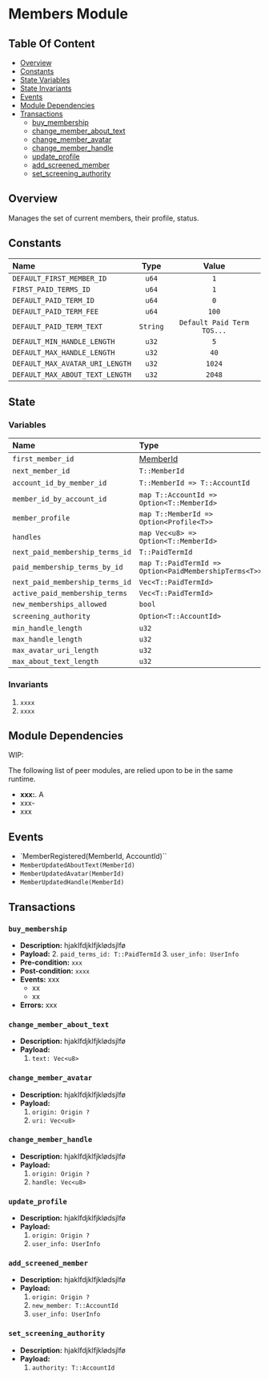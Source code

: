 
# Members Module

## Table Of Content

- [Overview](#overview)
- [Constants](#constants)
- [State Variables](#state-variables)
- [State Invariants](#state-invariants)
- [Events](#events)
- [Module Dependencies](#module-dependencies)
- [Transactions](#transactions)
  - [buy_membership](#buy_membership)
  - [change_member_about_text](#change_member_about_text)
  - [change_member_avatar](#change_member_avatar)
  - [change_member_handle](#change_member_handle)
  - [update_profile](#update_profile)
  - [add_screened_member](#add_screened_member)
  - [set_screening_authority](#set_screening_authority)

## Overview

Manages the set of current members, their profile, status.

## Constants

| Name                                  | Type                 | Value                             |
| :------------------------------------ |:--------------------:| :--------------------------------:|
| `DEFAULT_FIRST_MEMBER_ID`             | `u64`                | `1`                               |
| `FIRST_PAID_TERMS_ID`                 | `u64`                | `1`                               |
| `DEFAULT_PAID_TERM_ID`                | `u64`                | `0`                               |
| `DEFAULT_PAID_TERM_FEE`               | `u64`                | `100`                             |
| `DEFAULT_PAID_TERM_TEXT`              | `String`             | `Default Paid Term TOS...`        |
| `DEFAULT_MIN_HANDLE_LENGTH`           | `u32`                | `5`                               |
| `DEFAULT_MAX_HANDLE_LENGTH`           | `u32`                | `40`                              |
| `DEFAULT_MAX_AVATAR_URI_LENGTH`       | `u32`                | `1024`                            |
| `DEFAULT_MAX_ABOUT_TEXT_LENGTH`       | `u32`                | `2048`                            |

## State

### Variables

| Name                                | Type                                                    | Genesis                    | Default                             |
| :---------------------------------- |:------------------------------------------------------- |:--------------------------:|:-----------------------------------:|
| `first_member_id`                   | [MemberId](README.md#type-MemberId)                                           | `Yes`                      | `DEFAULT_FIRST_MEMBER_ID` |
| `next_member_id`                    | `T::MemberId`                                           | `No`                       | `DEFAULT_FIRST_MEMBER_ID`  |
| `account_id_by_member_id`           | `T::MemberId => T::AccountId`                           | `No`                       | - |
| `member_id_by_account_id`           | `map T::AccountId => Option<T::MemberId>`               | `No`                       | - |
| `member_profile`                    | `map T::MemberId => Option<Profile<T>>`                 | `No`                       | - |
| `handles`                           | `map Vec<u8> => Option<T::MemberId>`                    | `No`                       | - |
| `next_paid_membership_terms_id`     | `T::PaidTermId`                                         | `No`                       | `FIRST_PAID_TERMS_ID`|
| `paid_membership_terms_by_id`       | `map T::PaidTermId => Option<PaidMembershipTerms<T>>`   | `No`                       | `FIRST_PAID_TERMS_ID`|
| `next_paid_membership_terms_id`     | `Vec<T::PaidTermId>`                                    | `No`                       | `vec![DEFAULT_PAID_TERM_ID]`|
| `active_paid_membership_terms`      | `Vec<T::PaidTermId>`                                    | `No`                       | `vec![DEFAULT_PAID_TERM_ID]`|
| `new_memberships_allowed`           | `bool`                                                  | `No`                       | `true` |
| `screening_authority`               | `Option<T::AccountId>`                                  | `No`                       | - |
| `min_handle_length`                 | `u32`                                                   | `No`                       | `DEFAULT_MIN_HANDLE_LENGTH` |
| `max_handle_length`                 | `u32`                                                   | `No`                       | `DEFAULT_MAX_HANDLE_LENGTH` |
| `max_avatar_uri_length`             | `u32`                                                   | `No`                       | `DEFAULT_MAX_AVATAR_URI_LENGTH` |
| `max_about_text_length`             | `u32`                                                   | `No`                       | `DEFAULT_MAX_ABOUT_TEXT_LENGTH` |

### Invariants

1. `xxxx`
2. `xxxx`

## Module Dependencies

WIP:

The following list of peer modules, are relied upon to be in the same runtime.

- **xxx:**. A
- xxx-
- xxx

## Events

- `MemberRegistered(MemberId, AccountId)``
- `MemberUpdatedAboutText(MemberId)`
- `MemberUpdatedAvatar(MemberId)`
- `MemberUpdatedHandle(MemberId)`

## Transactions

### `buy_membership`

- **Description:** hjaklfdjklfjklødsjlfø
- **Payload:**
  2. `paid_terms_id: T::PaidTermId`
  3. `user_info: UserInfo`
- **Pre-condition:** `xxx`  
- **Post-condition:** `xxxx`
- **Events:** xxx
  - xx
  - xx
- **Errors:** xxx

### `change_member_about_text`

- **Description:** hjaklfdjklfjklødsjlfø
- **Payload:**
  1. `text: Vec<u8>`

### `change_member_avatar`

- **Description:** hjaklfdjklfjklødsjlfø
- **Payload:**
  1. `origin: Origin ?`
  2. `uri: Vec<u8>`

### `change_member_handle`

- **Description:** hjaklfdjklfjklødsjlfø
- **Payload:**
  1. `origin: Origin ?`
  2. `handle: Vec<u8>`

### `update_profile`

- **Description:** hjaklfdjklfjklødsjlfø
- **Payload:**
  1. `origin: Origin ?`
  2. `user_info: UserInfo`

### `add_screened_member`

- **Description:** hjaklfdjklfjklødsjlfø
- **Payload:**
  1. `origin: Origin ?`
  2. `new_member: T::AccountId`
  3. `user_info: UserInfo`

### `set_screening_authority`

- **Description:** hjaklfdjklfjklødsjlfø
- **Payload:**
  1. `authority: T::AccountId`
